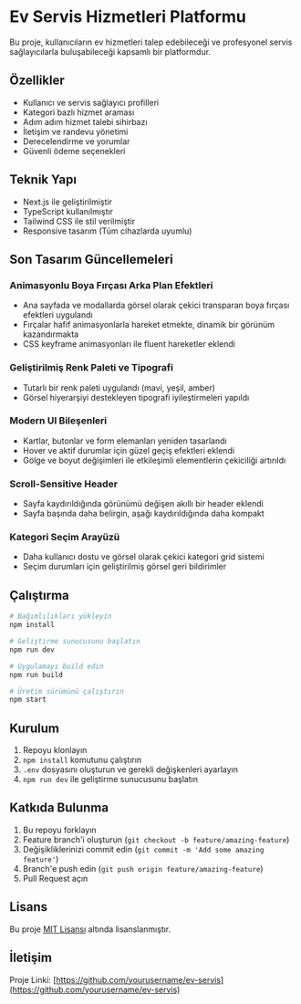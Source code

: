# Ev Servis Hizmetleri Platformu

Bu proje, kullanıcıların ev hizmetleri talep edebileceği ve profesyonel servis sağlayıcılarla buluşabileceği kapsamlı bir platformdur.

## Özellikler

- Kullanıcı ve servis sağlayıcı profilleri
- Kategori bazlı hizmet araması
- Adım adım hizmet talebi sihirbazı
- İletişim ve randevu yönetimi
- Derecelendirme ve yorumlar
- Güvenli ödeme seçenekleri

## Teknik Yapı

- Next.js ile geliştirilmiştir
- TypeScript kullanılmıştır
- Tailwind CSS ile stil verilmiştir
- Responsive tasarım (Tüm cihazlarda uyumlu)

## Son Tasarım Güncellemeleri

### Animasyonlu Boya Fırçası Arka Plan Efektleri
- Ana sayfada ve modallarda görsel olarak çekici transparan boya fırçası efektleri uygulandı
- Fırçalar hafif animasyonlarla hareket etmekte, dinamik bir görünüm kazandırmakta
- CSS keyframe animasyonları ile fluent hareketler eklendi

### Geliştirilmiş Renk Paleti ve Tipografi
- Tutarlı bir renk paleti uygulandı (mavi, yeşil, amber)
- Görsel hiyerarşiyi destekleyen tipografi iyileştirmeleri yapıldı

### Modern UI Bileşenleri
- Kartlar, butonlar ve form elemanları yeniden tasarlandı
- Hover ve aktif durumlar için güzel geçiş efektleri eklendi
- Gölge ve boyut değişimleri ile etkileşimli elementlerin çekiciliği artırıldı

### Scroll-Sensitive Header
- Sayfa kaydırıldığında görünümü değişen akıllı bir header eklendi
- Sayfa başında daha belirgin, aşağı kaydırıldığında daha kompakt

### Kategori Seçim Arayüzü
- Daha kullanıcı dostu ve görsel olarak çekici kategori grid sistemi
- Seçim durumları için geliştirilmiş görsel geri bildirimler

## Çalıştırma

```bash
# Bağımlılıkları yükleyin
npm install

# Geliştirme sunucusunu başlatın
npm run dev

# Uygulamayı build edin
npm run build

# Üretim sürümünü çalıştırın
npm start
```

## Kurulum

1. Repoyu klonlayın
2. `npm install` komutunu çalıştırın
3. `.env` dosyasını oluşturun ve gerekli değişkenleri ayarlayın
4. `npm run dev` ile geliştirme sunucusunu başlatın

## Katkıda Bulunma

1. Bu repoyu forklayın
2. Feature branch'i oluşturun (`git checkout -b feature/amazing-feature`)
3. Değişikliklerinizi commit edin (`git commit -m 'Add some amazing feature'`)
4. Branch'e push edin (`git push origin feature/amazing-feature`)
5. Pull Request açın

## Lisans

Bu proje [MIT Lisansı](LICENSE) altında lisanslanmıştır.

## İletişim

Proje Linki: [https://github.com/yourusername/ev-servis](https://github.com/yourusername/ev-servis)

